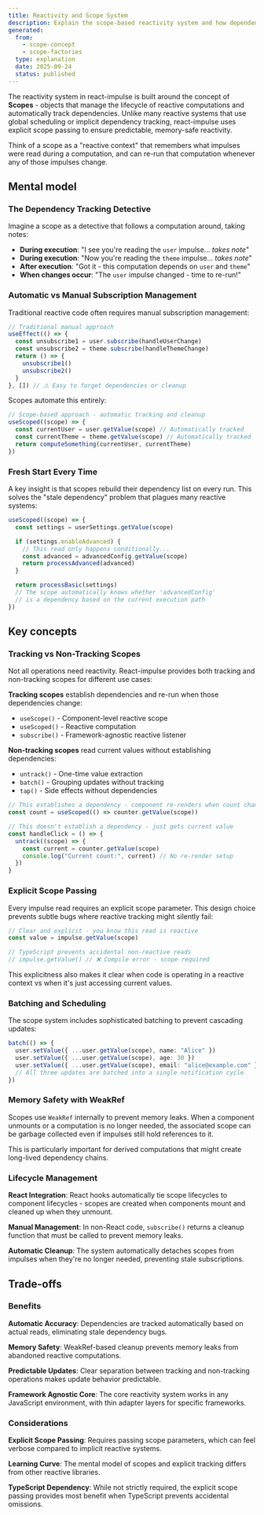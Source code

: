 ```yaml
---
title: Reactivity and Scope System
description: Explain the scope-based reactivity system and how dependency tracking works
generated:
  from:
    - scope-concept
    - scope-factories
  type: explanation
  date: 2025-09-24
  status: published
---
```


The reactivity system in react-impulse is built around the concept of **Scopes** - objects that manage the lifecycle of reactive computations and automatically track dependencies. Unlike many reactive systems that use global scheduling or implicit dependency tracking, react-impulse uses explicit scope passing to ensure predictable, memory-safe reactivity.

Think of a scope as a "reactive context" that remembers what impulses were read during a computation, and can re-run that computation whenever any of those impulses change.

## Mental model

### The Dependency Tracking Detective

Imagine a scope as a detective that follows a computation around, taking notes:

- **During execution**: "I see you're reading the `user` impulse... _takes note_"
- **During execution**: "Now you're reading the `theme` impulse... _takes note_"
- **After execution**: "Got it - this computation depends on `user` and `theme`"
- **When changes occur**: "The `user` impulse changed - time to re-run!"

### Automatic vs Manual Subscription Management

Traditional reactive code often requires manual subscription management:

```typescript
// Traditional manual approach
useEffect(() => {
  const unsubscribe1 = user.subscribe(handleUserChange)
  const unsubscribe2 = theme.subscribe(handleThemeChange)
  return () => {
    unsubscribe1()
    unsubscribe2()
  }
}, []) // ⚠️ Easy to forget dependencies or cleanup
```

Scopes automate this entirely:

```typescript
// Scope-based approach - automatic tracking and cleanup
useScoped((scope) => {
  const currentUser = user.getValue(scope) // Automatically tracked
  const currentTheme = theme.getValue(scope) // Automatically tracked
  return computeSomething(currentUser, currentTheme)
})
```

### Fresh Start Every Time

A key insight is that scopes rebuild their dependency list on every run. This solves the "stale dependency" problem that plagues many reactive systems:

```typescript
useScoped((scope) => {
  const settings = userSettings.getValue(scope)

  if (settings.enableAdvanced) {
    // This read only happens conditionally...
    const advanced = advancedConfig.getValue(scope)
    return processAdvanced(advanced)
  }

  return processBasic(settings)
  // The scope automatically knows whether 'advancedConfig'
  // is a dependency based on the current execution path
})
```

## Key concepts

### Tracking vs Non-Tracking Scopes

Not all operations need reactivity. React-impulse provides both tracking and non-tracking scopes for different use cases:

**Tracking scopes** establish dependencies and re-run when those dependencies change:

- `useScope()` - Component-level reactive scope
- `useScoped()` - Reactive computation
- `subscribe()` - Framework-agnostic reactive listener

**Non-tracking scopes** read current values without establishing dependencies:

- `untrack()` - One-time value extraction
- `batch()` - Grouping updates without tracking
- `tap()` - Side effects without dependencies

```typescript
// This establishes a dependency - component re-renders when count changes
const count = useScoped(() => counter.getValue(scope))

// This doesn't establish a dependency - just gets current value
const handleClick = () => {
  untrack((scope) => {
    const current = counter.getValue(scope)
    console.log("Current count:", current) // No re-render setup
  })
}
```

### Explicit Scope Passing

Every impulse read requires an explicit scope parameter. This design choice prevents subtle bugs where reactive tracking might silently fail:

```typescript
// Clear and explicit - you know this read is reactive
const value = impulse.getValue(scope)

// TypeScript prevents accidental non-reactive reads
// impulse.getValue() // ❌ Compile error - scope required
```

This explicitness also makes it clear when code is operating in a reactive context vs when it's just accessing current values.

### Batching and Scheduling

The scope system includes sophisticated batching to prevent cascading updates:

```typescript
batch(() => {
  user.setValue({ ...user.getValue(scope), name: "Alice" })
  user.setValue({ ...user.getValue(scope), age: 30 })
  user.setValue({ ...user.getValue(scope), email: "alice@example.com" })
  // All three updates are batched into a single notification cycle
})
```

### Memory Safety with WeakRef

Scopes use `WeakRef` internally to prevent memory leaks. When a component unmounts or a computation is no longer needed, the associated scope can be garbage collected even if impulses still hold references to it.

This is particularly important for derived computations that might create long-lived dependency chains.

### Lifecycle Management

**React Integration**: React hooks automatically tie scope lifecycles to component lifecycles - scopes are created when components mount and cleaned up when they unmount.

**Manual Management**: In non-React code, `subscribe()` returns a cleanup function that must be called to prevent memory leaks.

**Automatic Cleanup**: The system automatically detaches scopes from impulses when they're no longer needed, preventing stale subscriptions.

## Trade-offs

### Benefits

**Automatic Accuracy**: Dependencies are tracked automatically based on actual reads, eliminating stale dependency bugs.

**Memory Safety**: WeakRef-based cleanup prevents memory leaks from abandoned reactive computations.

**Predictable Updates**: Clear separation between tracking and non-tracking operations makes update behavior predictable.

**Framework Agnostic Core**: The core reactivity system works in any JavaScript environment, with thin adapter layers for specific frameworks.

### Considerations

**Explicit Scope Passing**: Requires passing scope parameters, which can feel verbose compared to implicit reactive systems.

**Learning Curve**: The mental model of scopes and explicit tracking differs from other reactive libraries.

**TypeScript Dependency**: While not strictly required, the explicit scope passing provides most benefit when TypeScript prevents accidental omissions.

